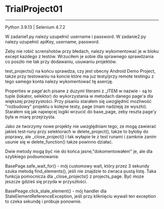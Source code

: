 # TrialProject01

-----------------------------------------------------------------------------------------------------------------
Python 3.9.13 | Selenium 4.7.2

W zadanie1.py nalezy uzupełnić username i password. W zadanie2.py nalezy uzupełnić apiKey, username, password.

Zeby nie robić screnshotów przy błedach, nalezy wykomentować je w bloku except kazdego z testów.
Wrzuciłem je sobie dla sprawnego sprawdzania co poszło nie tak przy dodawaniu, usuwaniu projektów.

test_projects() na końcu sprawdza, czy jest obecny Android Demo Project, takze przy testowaniu na 
koncie które ma juz testy/przy remote testingu z tego samego konta nalezy wykomentować tę asercję.

Properties w page'ach pisane z duzymi literami z _ITEM w nazwie - są to tuple (lokator, selektor) do wykorzystania
w metodach danego page'a dla większej przejrzystości. 
Przy pisaniu starałem się uwzględnić mozliwość "rozbudowy" projektu o kolejne testy, page (mam nadzieję ze wyszło).
Starałem się jak najwięcej logiki wrzucić do base_page, zeby reszta page'y była w miarę przejrzysta.

Jako ze tworzymy nowe projekty nie uwzględniam tego, ze mogą zawierać jakieś test-runy przy selektorach 
w delete_project(), takze to byłoby do poprawy, ale _close_project() i tak wyłapie te z test runami  i zamknie 
zanim usunie się w delete_function() takze powinno działać.

Dwie metody mogą być nie do końca jasne,"dokomentowałem" je, ale dla szybkiego podsumowania:

BasePage.safe_wait_for() - mój customowy wait, który przez 3 sekundy szuka metodą find_elements(), jeśli nie znajdzie to zwraca pustą listę. Taka funkcja pomocnicza dla _close_projects() z projects_page. Być moze jeszcze gdzieś się przyda w przyszłości.

BasePeage.click_stale_element() - mój handler dla StaleElementReferenceException, jeśli przy kliknięciu wywali ten exception to czeka sekundę i próbuje ponownie.

